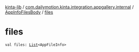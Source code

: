 [kinta-lib](../../index.md) / [com.dailymotion.kinta.integration.appgallery.internal](../index.md) / [AppInfoFilesBody](index.md) / [files](./files.md)

# files

`val files: `[`List`](https://kotlinlang.org/api/latest/jvm/stdlib/kotlin.collections/-list/index.html)`<AppFileInfo>`